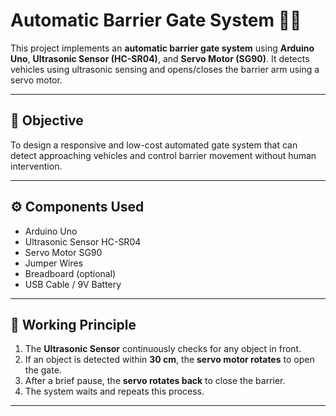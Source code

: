 # Automatic Barrier Gate System 🚗🚧

This project implements an **automatic barrier gate system** using **Arduino Uno**, **Ultrasonic Sensor (HC-SR04)**, and **Servo Motor (SG90)**. It detects vehicles using ultrasonic sensing and opens/closes the barrier arm using a servo motor.

---

## 📌 Objective

To design a responsive and low-cost automated gate system that can detect approaching vehicles and control barrier movement without human intervention.

---

## ⚙️ Components Used

- Arduino Uno
- Ultrasonic Sensor HC-SR04
- Servo Motor SG90
- Jumper Wires
- Breadboard (optional)
- USB Cable / 9V Battery

---

## 🔁 Working Principle

1. The **Ultrasonic Sensor** continuously checks for any object in front.
2. If an object is detected within **30 cm**, the **servo motor rotates** to open the gate.
3. After a brief pause, the **servo rotates back** to close the barrier.
4. The system waits and repeats this process.

---
